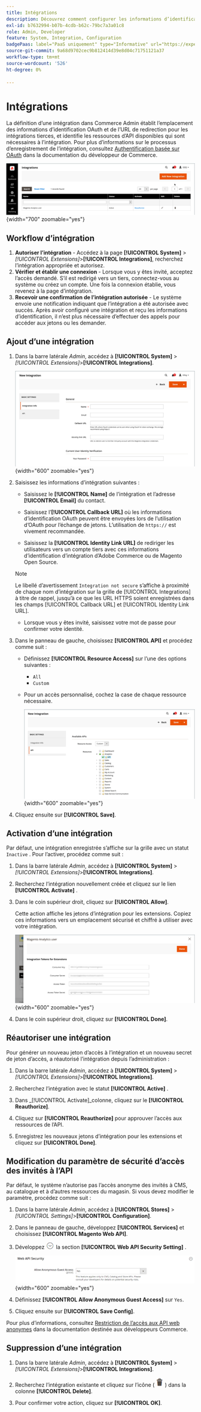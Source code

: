 ```yaml
---
title: Intégrations
description: Découvrez comment configurer les informations d’identification OAuth et l’URL de redirection pour les intégrations tierces.
exl-id: b7632994-b07b-4cdb-b62c-79bc7a3a01c8
role: Admin, Developer
feature: System, Integration, Configuration
badgePaas: label="PaaS uniquement" type="Informative" url="https://experienceleague.adobe.com/en/docs/commerce/user-guides/product-solutions" tooltip="S’applique uniquement aux projets Adobe Commerce on Cloud (infrastructure PaaS gérée par Adobe) et aux projets On-premise."
source-git-commit: 9a68d9702cec9b812414d39e8d04c71751121a37
workflow-type: tm+mt
source-wordcount: '526'
ht-degree: 0%

---
```


# Intégrations

La définition d’une intégration dans Commerce Admin établit l’emplacement des informations d’identification OAuth et de l’URL de redirection pour les intégrations tierces, et identifie les ressources d’API disponibles qui sont nécessaires à l’intégration. Pour plus d’informations sur le processus d’enregistrement de l’intégration, consultez [Authentification basée sur OAuth](https://developer.adobe.com/commerce/webapi/get-started/authentication/gs-authentication-oauth/) dans la documentation du développeur de Commerce.

![ Intégrations ](./assets/integrations.png){width="700" zoomable="yes"}

## Workflow d’intégration

1. **Autoriser l’intégration** - Accédez à la page **[!UICONTROL System]** > _[!UICONTROL Extensions]_>**[!UICONTROL Integrations]**, recherchez l’intégration appropriée et autorisez.
1. **Vérifier et établir une connexion** - Lorsque vous y êtes invité, acceptez l’accès demandé. S’il est redirigé vers un tiers, connectez-vous au système ou créez un compte. Une fois la connexion établie, vous revenez à la page d’intégration.
1. **Recevoir une confirmation de l’intégration autorisée** - Le système envoie une notification indiquant que l’intégration a été autorisée avec succès. Après avoir configuré une intégration et reçu les informations d’identification, il n’est plus nécessaire d’effectuer des appels pour accéder aux jetons ou les demander.

## Ajout d’une intégration

1. Dans la barre latérale _Admin_, accédez à **[!UICONTROL System]** > _[!UICONTROL Extensions]_>**[!UICONTROL Integrations]**.

   ![Nouvelle intégration](./assets/integration-new.png){width="600" zoomable="yes"}

1. Saisissez les informations d’intégration suivantes :

   - Saisissez le **[!UICONTROL Name]** de l’intégration et l’adresse **[!UICONTROL Email]** du contact.

   - Saisissez l’**[!UICONTROL Callback URL]** où les informations d’identification OAuth peuvent être envoyées lors de l’utilisation d’OAuth pour l’échange de jetons. L’utilisation de `https://` est vivement recommandée.

   - Saisissez la **[!UICONTROL Identity Link URL]** de rediriger les utilisateurs vers un compte tiers avec ces informations d’identification d’intégration d’Adobe Commerce ou de Magento Open Source.

   >[!NOTE]
   >
   > Le libellé d’avertissement `Integration not secure` s’affiche à proximité de chaque nom d’intégration sur la grille de [!UICONTROL Integrations] à titre de rappel, jusqu’à ce que les URL HTTPS soient enregistrées dans les champs [!UICONTROL Callback URL] et [!UICONTROL Identity Link URL].

   - Lorsque vous y êtes invité, saisissez votre mot de passe pour confirmer votre identité.

1. Dans le panneau de gauche, choisissez **[!UICONTROL API]** et procédez comme suit :

   - Définissez **[!UICONTROL Resource Access]** sur l’une des options suivantes :

      - `All`
      - `Custom`

   - Pour un accès personnalisé, cochez la case de chaque ressource nécessaire.

     ![Intégrations - API disponible](./assets/integrations-available-api.png){width="600" zoomable="yes"}

1. Cliquez ensuite sur **[!UICONTROL Save]**.

## Activation d’une intégration

Par défaut, une intégration enregistrée s’affiche sur la grille avec un statut `Inactive` . Pour l’activer, procédez comme suit :

1. Dans la barre latérale _Admin_, accédez à **[!UICONTROL System]** > _[!UICONTROL Extensions]_>**[!UICONTROL Integrations]**.

1. Recherchez l’intégration nouvellement créée et cliquez sur le lien **[!UICONTROL Activate]** .

1. Dans le coin supérieur droit, cliquez sur **[!UICONTROL Allow]**.

   Cette action affiche les jetons d’intégration pour les extensions. Copiez ces informations vers un emplacement sécurisé et chiffré à utiliser avec votre intégration.

   ![Jetons d’intégration pour les extensions](./assets/integration-tokens-for-extensions.png){width="600" zoomable="yes"}

1. Dans le coin supérieur droit, cliquez sur **[!UICONTROL Done]**.

## Réautoriser une intégration

Pour générer un nouveau jeton d’accès à l’intégration et un nouveau secret de jeton d’accès, a réautorisé l’intégration depuis l’administration :

1. Dans la barre latérale _Admin_, accédez à **[!UICONTROL System]** > _[!UICONTROL Extensions]_>**[!UICONTROL Integrations]**.

1. Recherchez l’intégration avec le statut **[!UICONTROL Active]** .

1. Dans _[!UICONTROL Activate]_colonne, cliquez sur le **[!UICONTROL Reauthorize]**.

1. Cliquez sur **[!UICONTROL Reauthorize]** pour approuver l’accès aux ressources de l’API.

1. Enregistrez les nouveaux jetons d’intégration pour les extensions et cliquez sur **[!UICONTROL Done]**.

## Modification du paramètre de sécurité d’accès des invités à l’API

Par défaut, le système n’autorise pas l’accès anonyme des invités à CMS, au catalogue et à d’autres ressources du magasin. Si vous devez modifier le paramètre, procédez comme suit :

1. Dans la barre latérale _Admin_, accédez à **[!UICONTROL Stores]** > _[!UICONTROL Settings]_>**[!UICONTROL Configuration]**.

1. Dans le panneau de gauche, développez **[!UICONTROL Services]** et choisissez **[!UICONTROL Magento Web API]**.

1. Développez ![Sélecteur d’extension](../assets/icon-display-expand.png) la section **[!UICONTROL Web API Security Setting]** .

   ![Configuration des services - Paramètres de sécurité de l’API web](../configuration-reference/services/assets/web-api-security.png){width="600" zoomable="yes"}

1. Définissez **[!UICONTROL Allow Anonymous Guest Access]** sur `Yes`.

1. Cliquez ensuite sur **[!UICONTROL Save Config]**.

Pour plus d’informations, consultez [Restriction de l’accès aux API web anonymes](https://developer.adobe.com/commerce/webapi/rest/use-rest/anonymous-api-security/) dans la documentation destinée aux développeurs Commerce.

## Suppression d’une intégration

1. Dans la barre latérale _Admin_, accédez à **[!UICONTROL System]** > _[!UICONTROL Extensions]_>**[!UICONTROL Integrations]**.

1. Recherchez l’intégration existante et cliquez sur l’icône ( ![icône corbeille](../assets/icon-delete-trashcan-solid.png) ) dans la colonne **[!UICONTROL Delete]**.

1. Pour confirmer votre action, cliquez sur **[!UICONTROL OK]**.

